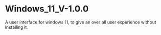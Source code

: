 # Windows_11_V-1.0.0
A user interface for windows 11, to give an over all user experience without installing it.
